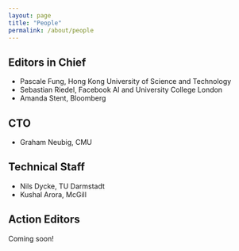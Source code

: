 ```yaml
---
layout: page
title: "People"
permalink: /about/people
---
```


## Editors in Chief

* Pascale Fung, Hong Kong University of Science and Technology
* Sebastian Riedel, Facebook AI and University College London
* Amanda Stent, Bloomberg

## CTO

* Graham Neubig, CMU

## Technical Staff

* Nils Dycke, TU Darmstadt
* Kushal Arora, McGill

## Action Editors

Coming soon!
